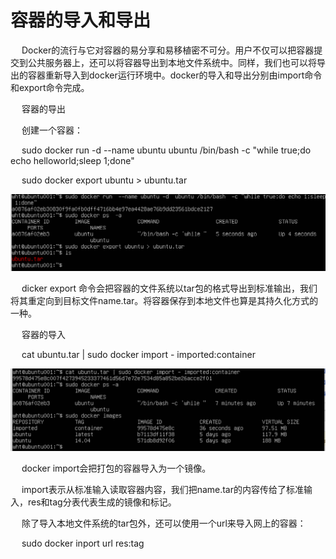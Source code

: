 <h1>容器的导入和导出</h1>

<p>&emsp; Docker的流行与它对容器的易分享和易移植密不可分。用户不仅可以把容器提交到公共服务器上，还可以将容器导出到本地文件系统中。同样，我们也可以将导出的容器重新导入到docker运行环境中。docker的导入和导出分别由import命令和export命令完成。</p>

<p>&emsp; 容器的导出 </p>

<p>&emsp; 创建一个容器：</p>

<p>&emsp; sudo docker run -d --name ubuntu ubuntu /bin/bash -c "while true;do echo helloworld;sleep 1;done"</p>

<p>&emsp; sudo docker export ubuntu > ubuntu.tar </p>

<img src="./assets/21.png" />

<p>&emsp; dicker export 命令会把容器的文件系统以tar包的格式导出到标准输出，我们将其重定向到目标文件name.tar。将容器保存到本地文件也算是其持久化方式的一种。</p>

<p>&emsp; 容器的导入</p>

<p>&emsp; cat ubuntu.tar | sudo docker import - imported:container</p>

<img src="./assets/22.png" />

<p>&emsp; docker import会把打包的容器导入为一个镜像。</p>



<p>&emsp; import表示从标准输入读取容器内容，我们把name.tar的内容传给了标准输入，res和tag分表代表生成的镜像和标记。</p>



<p>&emsp; 除了导入本地文件系统的tar包外，还可以使用一个url来导入网上的容器：</p>



<p>&emsp; sudo docker inport url res:tag</p>





